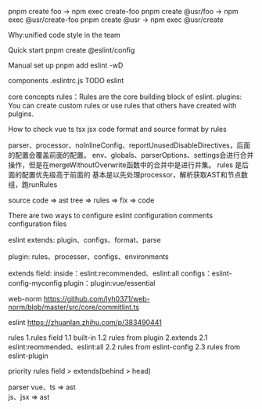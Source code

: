 pnpm create foo -> npm exec create-foo
pnpm create @usr/foo -> npm exec @usr/create-foo
pnpm create @usr -> npm exec @usr/create

Why:unified code style in the team

Quick start
pnpm create @eslint/config

Manual set up
pnpm add eslint -wD

components
.eslintrc.js TODO
eslint

core concepts
rules：Rules are the core building block of eslint.
plugins: You can create custom rules or use rules that others have created with pulgins.

How to check vue ts tsx jsx
code format and source format by rules

parser、processor、noInlineConfig、reportUnusedDisableDirectives，后面的配置会覆盖前面的配置。
env、globals、parserOptions、settings会进行合并操作，但是在mergeWithoutOverwrite函数中的合并中是进行并集。
rules 是后面的配置优先级高于前面的
基本是以先处理processor，解析获取AST和节点数组，跑runRules

source code => ast tree => rules => fix => code


There are two ways to configure eslint
  configuration comments
  configuration files

eslint extends:
plugin、configs、format、parse

plugin:
rules、processer、configs、environments

extends field:
inside：eslint:recommended、eslint:all
configs：eslint-config-myconfig
plugin：plugin:vue/essential


web-norm
https://github.com/lyh0371/web-norm/blob/master/src/core/commitlint.ts

eslint 
https://zhuanlan.zhihu.com/p/383490441


rules
1.rules field
  1.1 built-in
  1.2 rules from plugin
2.extends
  2.1 eslint:reommended、eslint:all
  2.2 rules from eslint-config
  2.3 rules from eslint-plugin

priority
rules field > extends(behind > head)


parser
vue、ts => ast  
js、jsx => ast
